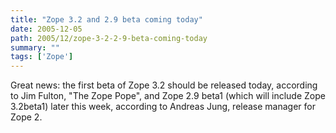 ```yaml
---
title: "Zope 3.2 and 2.9 beta coming today"
date: 2005-12-05
path: 2005/12/zope-3-2-2-9-beta-coming-today
summary: ""
tags: ['Zope']
---
```


Great news: the first beta of Zope 3.2 should be released today, according to Jim Fulton, "The Zope Pope", and Zope 2.9 beta1 (which will include Zope 3.2beta1) later this week, according to Andreas Jung, release manager for Zope 2.

